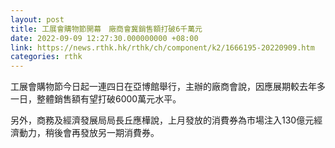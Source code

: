 ```yaml
---
layout: post
title: 工展會購物節開幕　廠商會冀銷售額打破6千萬元
date: 2022-09-09 12:27:30.000000000 +08:00
link: https://news.rthk.hk/rthk/ch/component/k2/1666195-20220909.htm
categories: rthk
---
```


工展會購物節今日起一連四日在亞博館舉行，主辦的廠商會說，因應展期較去年多一日，整體銷售額有望打破6000萬元水平。

另外，商務及經濟發展局局長丘應樺說，上月發放的消費券為市場注入130億元經濟動力，稍後會再發放另一期消費券。
